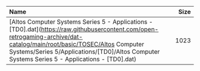 |Name|Size|
|:---|---:|
|[Altos Computer Systems Series 5 - Applications - [TD0].dat](https://raw.githubusercontent.com/open-retrogaming-archive/dat-catalog/main/root/basic/TOSEC/Altos Computer Systems/Series 5/Applications/[TD0]/Altos Computer Systems Series 5 - Applications - [TD0].dat)|1023|
